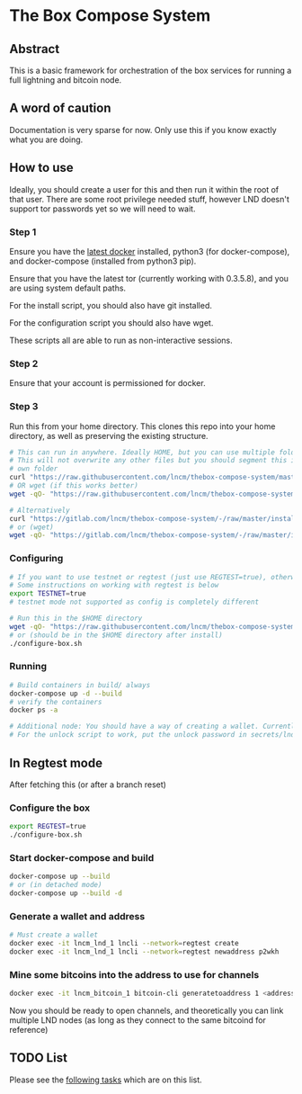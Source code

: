 # The Box Compose System

## Abstract

This is a basic framework for orchestration of the box services for running a full lightning and bitcoin node.

## A word of caution

Documentation is very sparse for now. Only use this if you know exactly what you are doing.

## How to use

Ideally, you should create a user for this and then run it within the root of that user. There are some root privilege needed stuff, however LND doesn't support tor passwords yet so we will need to wait.

### Step 1

Ensure you have the [latest docker](https://docs.docker.com/install/linux/docker-ce/ubuntu/) installed, python3 (for docker-compose), and docker-compose (installed from python3 pip).

Ensure that you have the latest tor (currently working with 0.3.5.8), and you are using system default paths.

For the install script, you should also have git installed.

For the configuration script you should also have wget.

These scripts all are able to run as non-interactive sessions.

### Step 2

Ensure that your account is permissioned for docker.

### Step 3

Run this from your home directory. This clones this repo into your home directory, as well as preserving the existing structure.

```bash
# This can run in anywhere. Ideally HOME, but you can use multiple folders with different installs if you wish to keep things separate
# This will not overwrite any other files but you should segment this in its
# own folder
curl "https://raw.githubusercontent.com/lncm/thebox-compose-system/master/install-box.sh" | sh
# OR wget (if this works better)
wget -qO- "https://raw.githubusercontent.com/lncm/thebox-compose-system/master/install-box.sh" | sh

# Alternatively
curl "https://gitlab.com/lncm/thebox-compose-system/-/raw/master/install-box.sh" | sh
# or (wget)
wget -qO- "https://gitlab.com/lncm/thebox-compose-system/-/raw/master/install-box.sh" | sh
```

### Configuring

```bash
# If you want to use testnet or regtest (just use REGTEST=true), otherwise we will use mainnet by default and be #reckless
# Some instructions on working with regtest is below
export TESTNET=true
# testnet mode not supported as config is completely different

# Run this in the $HOME directory
wget -qO- "https://raw.githubusercontent.com/lncm/thebox-compose-system/master/configure-box.sh" | sh
# or (should be in the $HOME directory after install)
./configure-box.sh
```

### Running

```bash
# Build containers in build/ always
docker-compose up -d --build
# verify the containers
docker ps -a

# Additional node: You should have a way of creating a wallet. Currently this container does not have a create wallet container.
# For the unlock script to work, put the unlock password in secrets/lnd-password.txt
```


## In Regtest mode

After fetching this (or after a branch reset)

### Configure the box

```bash
export REGTEST=true
./configure-box.sh
```

### Start docker-compose and build

```bash
docker-compose up --build
# or (in detached mode)
docker-compose up --build -d
```

### Generate a wallet and address

```bash
# Must create a wallet
docker exec -it lncm_lnd_1 lncli --network=regtest create
docker exec -it lncm_lnd_1 lncli --network=regtest newaddress p2wkh
```

### Mine some bitcoins into the address to use for channels

```bash
docker exec -it lncm_bitcoin_1 bitcoin-cli generatetoaddress 1 <address-generated>
```

Now you should be ready to open channels, and theoretically you can link multiple LND nodes (as long as they connect to the same bitcoind for reference)


## TODO List

Please see the [following tasks](https://github.com/lncm/thebox-compose-system/issues?q=is%3Aissue+is%3Aopen+label%3ATODO) which are on this list.
